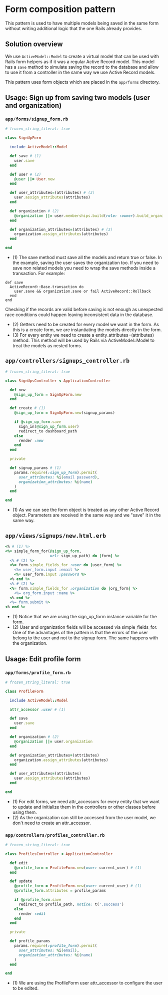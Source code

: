 # Form composition pattern

This pattern is used to have multiple models being saved in the same form without writing additional logic that the one Rails already provides.

## Solution overview

We use `ActiveModel::Model` to create a virtual model that can be used with Rails form helpers as if it was a regular Active Record model.
This model has a `save` method to simulate saving the record to the database and allow to use it from a controller in the same way we use Active Record models.

This pattern uses form objects which are placed in the `app/forms` directory.

## Usage: Sign up from saving two models (user and organization)

### `app/forms/signup_form.rb`

```ruby
# frozen_string_literal: true

class SignUpForm

  include ActiveModel::Model

  def save # (1)
    user.save
  end

  def user # (2)
    @user ||= User.new
  end

  def user_attributes=(attributes) # (3)
    user.assign_attributes(attributes)
  end

  def organization # (2)
    @organization ||= user.memberships.build(role: :owner).build_organization
  end

  def organization_attributes=(attributes) # (3)
    organization.assign_attributes(attributes)
  end

end
```

- (1) The save method must save all the models and return true or false. In the example, saving the user saves the organization too. If you need to save non related models you need to wrap the save methods inside a transaction. For example:
```
def save
  ActiveRecord::Base.transaction do
    user.save && organization.save or fail ActiveRecord::Rollback
  end
end
```
Checking if the records are valid before saving is not enough as unexpected race conditions could happen leaving inconsistent data in the database.
- (2) Getters need to be created for every model we want in the form. As this is a create form, we are instantiating the models directly in the form.
- (3) For every entity we need to create a entity_attributes=(attributes) method. This method will be used by Rails via ActiveModel::Model to treat the models as nested forms.

## `app/controllers/signups_controller.rb`

```ruby
# frozen_string_literal: true

class SignUpsController < ApplicationController

  def new
    @sign_up_form = SignUpForm.new
  end

  def create # (1)
    @sign_up_form = SignUpForm.new(signup_params)

    if @sign_up_form.save
      sign_in(@sign_up_form.user)
      redirect_to dashboard_path
    else
      render :new
    end
  end

  private

  def signup_params # (1)
    params.require(:sign_up_form).permit(
      user_attributes: %i(email password),
      organization_attributes: %i(name)
    )
  end

end
```

- (1) As we can see the form object is treated as any other Active Record object. Parameters are received in the same way and we "save" it in the same way.

## `app/views/signups/new.html.erb`

```ruby
<% # (1) %>
<%= simple_form_for(@sign_up_form,
                    url: sign_up_path) do |form| %>
  <% # (2) %>
  <%= form.simple_fields_for :user do |user_form| %>
    <%= user_form.input :email %>
    <%= user_form.input :password %>
  <% end %>
  <% # (2) %>
  <%= form.simple_fields_for :organization do |org_form| %>
    <%= org_form.input :name %>
  <% end %>
  <%= form.submit %>
<% end %>
```

- (1) Notice that we are using the sign_up_form instance variable for the form.
- (2) User and organization fields will be accessed via simple_fields_for. One of the advantages of the pattern is that the errors of the user belong to the user and not to the signup form. The same happens with the organization.

## Usage: Edit profile form

### `app/forms/profile_form.rb`

```ruby
# frozen_string_literal: true

class ProfileForm

  include ActiveModel::Model

  attr_accessor :user # (1)

  def save
    user.save
  end

  def organization # (2)
    @organization ||= user.organization
  end

  def organization_attributes=(attributes)
    organization.assign_attributes(attributes)
  end

  def user_attributes=(attributes)
    user.assign_attributes(attributes)
  end

end
```

- (1) For edit forms, we need attr_accessors for every entity that we want to update and initialize them in the controllers or other classes before using them.
- (2) As the organization can still be accessed from the user model, we don't need to create an attr_accessor.

### `app/controllers/profiles_controller.rb`

```ruby
# frozen_string_literal: true

class ProfilesController < ApplicationController

  def edit
    @profile_form = ProfileForm.new(user: current_user) # (1)
  end

  def update
    @profile_form = ProfileForm.new(user: current_user) # (1)
    @profile_form.attributes = profile_params

    if @profile_form.save
      redirect_to profile_path, notice: t('.success')
    else
      render :edit
    end
  end

  private

  def profile_params
    params.require(:profile_form).permit(
      user_attributes: %i(email),
      organization_attributes: %i(name)
    )
  end

end
```

- (1) We are using the ProfileForm user attr_accessor to configure the user to be edited.
